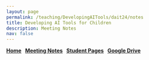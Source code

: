 ```yaml
---
layout: page
permalink: /teaching/DevelopingAITools/dait24/notes
title: Developing AI Tools for Children
description: Meeting Notes
nav: false
---
```


**[Home](/teaching/DevelopingAITools) &nbsp; [Meeting Notes](/teaching/DevelopingAITools/dait24/notes) &nbsp; [Student Pages](/teaching/DevelopingAITools/dait24/student) &nbsp; [Google Drive](https://drive.google.com/drive/folders/1mO3MYmMt-b0SZc763X4If9lzzgykz1Pp)**